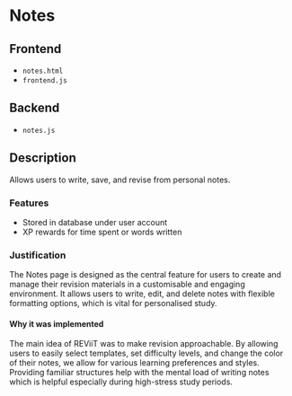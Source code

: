 # Notes

## Frontend
- `notes.html`
- `frontend.js`

## Backend
- `notes.js`

## Description
Allows users to write, save, and revise from personal notes.

### Features
- Stored in database under user account
- XP rewards for time spent or words written

### Justification
The Notes page is designed as the central feature for users to create and manage their revision materials in a customisable and engaging environment. It allows users to write, edit, and delete notes with flexible formatting options, which is vital for personalised study.

#### Why it was implemented
The main idea of REViiT was to make revision approachable. By allowing users to easily select templates, set difficulty levels, and change the color of their notes, we allow for various learning preferences and styles. Providing familiar structures help with the mental load of writing notes which is helpful especially during high-stress study periods.

